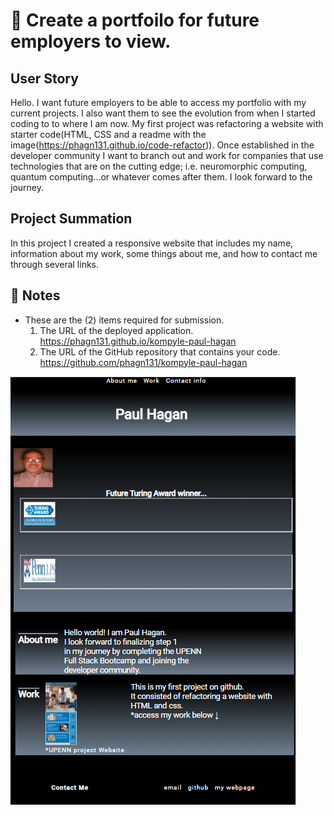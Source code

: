 # 📖 Create a portfoilo for future employers to view.

## User Story

Hello.
I want future employers to be able to access my portfolio with my current projects. I also want them to see the evolution from when I started coding to to where I am now. My first project was refactoring a website with starter code(HTML, CSS and a readme with the image(https://phagn131.github.io/code-refactor)). Once established in the developer community I want to branch out and work for companies that use technologies that are on the cutting edge; i.e. neuromorphic computing, quantum computing...or whatever comes after them. I look forward to the journey.

## Project Summation
In this project I created a 
responsive website that includes my name, information about my work, some things about me, and how to contact me through several links. 

## 📝 Notes

- These are the (2) items required for submission.
  1.  The URL of the deployed application. 
      https://phagn131.github.io/kompyle-paul-hagan
  2.  The URL of the GitHub repository that contains your code. 
      https://github.com/phagn131/kompyle-paul-hagan


![Paul Hagan portfolio webpage.](/assets/images/kompyle-paul-hagan-screenshot.png)